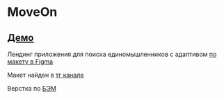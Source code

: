 # MoveOn

## [Демо](https://nastya880.github.io/MoveOn/)

Лендинг приложения для поиска единомышленников с адаптивом [по макету в Figma](https://www.figma.com/file/9cMVfVpYfqQQgghtRFHxZW/Untitled-(Copy)?type=design&node-id=0-1&mode=design&t=rL5UkUnewbGVKaTF-0)

Макет найден в [тг канале](https://web.telegram.org/a/#-1222821563)

Верстка по [БЭМ](https://ru.bem.info/methodology/key-concepts/)
